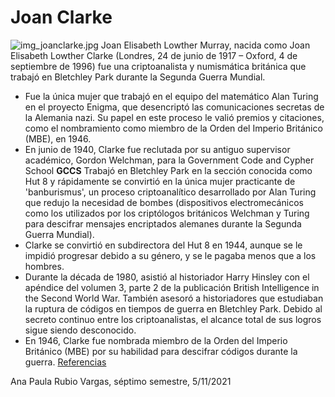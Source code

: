 # Joan Clarke
![img_joanclarke.jpg](JoanClarke.jpeg)
Joan Elisabeth Lowther Murray, nacida como Joan Elisabeth Lowther Clarke (Londres, 24 de junio de 1917 – Oxford, 4 de septiembre de 1996) fue una criptoanalista y numismática británica que trabajó en Bletchley Park durante la Segunda Guerra Mundial.
- Fue la única mujer que trabajó en el equipo del matemático Alan Turing en el proyecto Enigma, que desencriptó las comunicaciones secretas de la Alemania nazi. Su papel en este proceso le valió premios y citaciones, como el nombramiento como miembro de la Orden del Imperio Británico (MBE), en 1946.
- En junio de 1940, Clarke fue reclutada por su antiguo supervisor académico, Gordon Welchman, para la Government Code and Cypher School **GCCS** Trabajó en Bletchley Park en la sección conocida como Hut 8 y rápidamente se convirtió en la única mujer practicante de 'banburismus', un proceso criptoanalítico desarrollado por Alan Turing que redujo la necesidad de bombes (dispositivos electromecánicos como los utilizados por los criptólogos británicos Welchman y Turing para descifrar mensajes encriptados alemanes durante la Segunda Guerra Mundial).
- Clarke se convirtió en subdirectora del Hut 8 en 1944, aunque se le impidió progresar debido a su género, y se le pagaba menos que a los hombres.
- Durante la década de 1980, asistió al historiador Harry Hinsley con el apéndice del volumen 3, parte 2 de la publicación British Intelligence in the Second World War. También asesoró a historiadores que estudiaban la ruptura de códigos en tiempos de guerra en Bletchley Park. Debido al secreto continuo entre los criptoanalistas, el alcance total de sus logros sigue siendo desconocido.
- En 1946, Clarke fue nombrada miembro de la Orden del Imperio Británico (MBE) por su habilidad para descifrar códigos durante la guerra.
[Referencias](https://es.wikipedia.org/wiki/Joan_Clarke)

Ana Paula Rubio Vargas, séptimo semestre, 5/11/2021